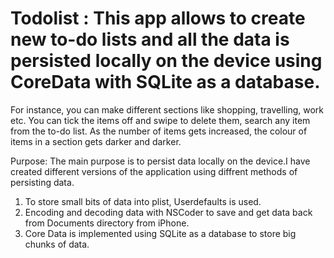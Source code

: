 # Todolist : This app allows to create new to-do lists and all the data is persisted locally on the device using CoreData with SQLite as a database.
 For instance, you can make  different sections like shopping, travelling, work etc.
 You can tick the items off and swipe to delete them, search any item from the to-do list. As the number of items gets increased, the colour of items in a section gets darker and darker.

Purpose: The main purpose is to persist data locally on the device.I have created different versions of the application using diffrent methods of persisting data. 
1. To store small bits of data into plist, Userdefaults is used.
2. Encoding and decoding data with NSCoder to save and get data back from Documents directory from iPhone.
3. Core Data is implemented using SQLite as a database to store big chunks of data.



